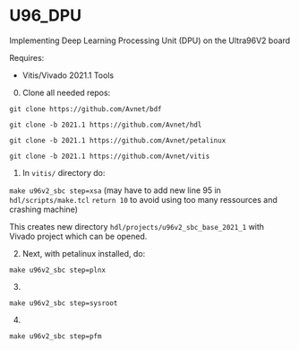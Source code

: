 # U96_DPU
Implementing Deep Learning Processing Unit (DPU) on the Ultra96V2 board

Requires:
- Vitis/Vivado 2021.1 Tools

0. Clone all needed repos:

  ``git clone https://github.com/Avnet/bdf``
  
  ``git clone -b 2021.1 https://github.com/Avnet/hdl``
  
  ``git clone -b 2021.1 https://github.com/Avnet/petalinux``
  
  ``git clone -b 2021.1 https://github.com/Avnet/vitis``
  
1. In ``vitis/`` directory do:

  ``make u96v2_sbc step=xsa`` (may have to add new line 95 in ``hdl/scripts/make.tcl`` ``return 10`` to avoid using too many ressources and crashing machine)
  
  This creates new directory ``hdl/projects/u96v2_sbc_base_2021_1`` with Vivado project which can be opened.
  
2. Next, with petalinux installed, do:
  
  ``make u96v2_sbc step=plnx``
  
3.
  
  ``make u96v2_sbc step=sysroot``
  
4.
  
  ``make u96v2_sbc step=pfm``
  

